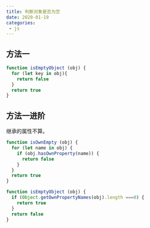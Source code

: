 ```yaml
---
title: 判断对象是否为空
date: 2020-01-19      
categories: 
 - js
---
```


## 方法一

```js
function isEmptyObject (obj) {
  for (let key in obj){
    return false
  }　　
  return true
}
```

## 方法一进阶

继承的属性不算。

```js
function isOwnEmpty (obj) {
  for (let name in obj) {
    if (obj.hasOwnProperty(name)) {
      return false
    }
  }
  return true
}
```

```js
function isEmptyObject (obj) {
  if (Object.getOwnPropertyNames(obj).length ===0) {
    return true
  }
  return false
}
```

